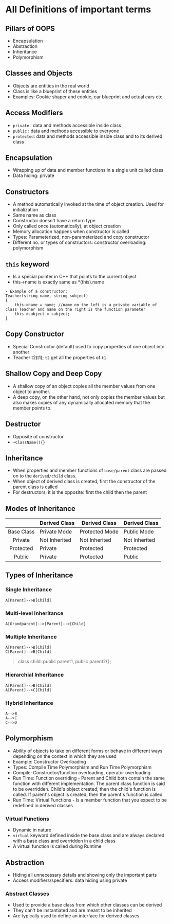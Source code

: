 # All Definitions of important terms

## Pillars of OOPS
- Encapsulation
- Abstraction
- Inheritance
- Polymorphism

## Classes and Objects
- Objects are entities in the real world
- Class is like a blueprint of these entities
- Examples: Cookie shaper and cookie, car blueprint and actual cars etc.

## Access Modifiers
- `private` : data and methods accessible inside class
- `public` : data and methods accessible to everyone
- `protected`: data and methods accessible inside class and to its derived class

## Encapsulation
- Wrapping up of data and member functions in a single unit called class
- Data hiding: private

## Constructors
- A method automatically invoked at the time of object creation. Used for initialization
- Same name as class
- Constructor doesn't have a return type
- Only called once (automatically), at object creation
- Memory allocation happens when constructor is called
- Types: Parameterized, non-parameterized and copy constructor
- Different no. or types of constructors: constructor overloading: polymorphism

## `this` keyword
- Is a special pointer in C++ that points to the current object
- this->name is exactly same as *(this).name

```
- Example of a constructor:
Teacher(string name, string subject)
{
    this->name = name; //name on the left is a private variable of class Teacher and name on the right is the function parameter
    this->subject = subject;
}
```

## Copy Constructor
- Special Constructor (default) used to copy properties of one object into another
- Teacher t2(t1); `t2` get all the properties of `t1`

## Shallow Copy and Deep Copy
- A shallow copy of an object copies all the member values from one object to another.
- A deep copy, on the other hand, not only copies the member values but also makes copies of any dynamically allocated memory that the member points to.

## Destructor
- Opposite of constructor
- `~ClassName(){}`

## Inheritance
- When properties and member functions of `base/parent` class are passed on to the `derived/child` class.
- When object of derived class is created, first the constructor of the parent class is called
- For destructors, it is the opposite: first the child then the parent

## Modes of Inheritance
|| Derived Class | Derived Class | Derived Class|
|:-----:|:------|-------|:-----|
|Base Class| Private Mode | Protected Mode | Public Mode|
|Private| Not Inherited | Not Inherited | Not Inherited|
|Protected| Private | Protected | Protected |
|Public| Private| Protected | Public|

## Types of Inheritance

### Single Inheritance

```mermaid
A[Parent]-->B[Child]
```

### Multi-level Inheritance
```mermaid
A[Grandparent]-->[Parent]-->[Child] 
```

### Multiple Inheritance
```mermaid
A[Parent]-->B[Child]
C[Parent]-->B[Child]
```
> class child: public parent1, public parent2{};

### Hierarchial Inheritance
```mermaid
A[Parent]-->B[Child]
A[Parent]-->C[Child]
```

### Hybrid Inheritance
```mermaid
A-->B
A-->C
C-->D
```

## Polymorphism
- Ability of objects to take on different forms or behave in different ways depending on the context in which they are used
- Example: Constructor Overloading
- Types: Compile Time Polymorphism and Run Time Polymorphism
- Compile: Constructor/function overloading, operator overloading
- Run Time: Function overriding - Parent and Child both contain the same function with different implementation. The parent class function is said to be overridden. Child's object created, then the child's function is called. If parent's object is created, then the parent's function is called
- Run Time: Virtual Functions - Is a member function that you expect to be redefined in derived classes
### Virtual Functions
- Dynamic in nature
- `virtual` keyword defined inside the base class and are always declared with a base class and overridden in a child class
- A virtual function is called during Runtime

## Abstraction
- Hiding all unnecessary details and showing only the important parts
- Access modifiers/specifiers: data hiding using private
### Abstract Classes
- Used to provide a base class from which other classes can be derived
- They can't be instantiated and are meant to be inherited
- Are typically used to define an interface for derived classes
